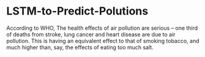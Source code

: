 # LSTM-to-Predict-Polutions
According to WHO, The health effects of air pollution are serious – one third of deaths from stroke, lung cancer and heart disease are due to air pollution. This is having an equivalent effect to that of smoking tobacco, and much higher than, say, the effects of eating too much salt.

